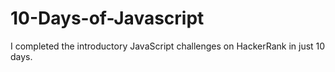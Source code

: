 # 10-Days-of-Javascript
I completed the introductory JavaScript challenges on HackerRank in just 10 days.

